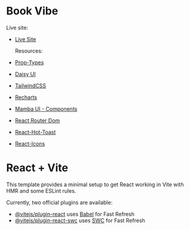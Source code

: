 # Book Vibe

Live site:

- [Live Site]()

  Resources:

- [Prop-Types](https://www.npmjs.com/package/prop-types)
- [Daisy UI](https://daisyui.com/)
- [TailwindCSS](https://tailwindcss.com/)
- [Recharts](https://recharts.org/en-US)
- [Mamba UI - Components](https://mambaui.com/components)
- [React Router Dom](https://reactrouter.com/en/main)
- [React-Hot-Toast](https://react-hot-toast.com/)
- [React-Icons](https://react-icons.github.io/react-icons/)


  

# React + Vite

This template provides a minimal setup to get React working in Vite with HMR and some ESLint rules.

Currently, two official plugins are available:

- [@vitejs/plugin-react](https://github.com/vitejs/vite-plugin-react/blob/main/packages/plugin-react/README.md) uses [Babel](https://babeljs.io/) for Fast Refresh
- [@vitejs/plugin-react-swc](https://github.com/vitejs/vite-plugin-react-swc) uses [SWC](https://swc.rs/) for Fast Refresh
